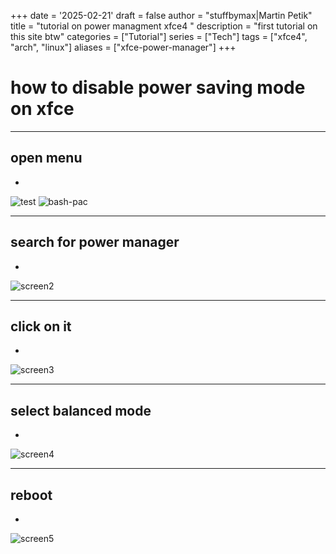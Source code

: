 +++
date = '2025-02-21'
draft = false
author = "stuffbymax|Martin Petik"
title = "tutorial on power managment xfce4 "
description = "first tutorial on this site btw"
categories = ["Tutorial"]
series = ["Tech"]
tags = ["xfce4", "arch", "linux"]
aliases = ["xfce-power-manager"]
+++

# how to disable power saving mode on xfce 

---

## open menu
-
![test](/images/images/tutorials/Screenshot1.png)
![bash-pac](/images/project-images/bash-pac.png)

---

## search for power manager
-
![screen2](/tutorials/how-to-power-manager/Screenshot2.png)

---

## click on it
-
![screen3](/tutorials/how-to-power-manager/Screenshot3.png) 

---

## select balanced mode
-
![screen4](/tutorials/how-to-power-manager/Screenshot4.png)

---

## reboot 
-
![screen5](/tutorials/how-to-power-manager/Screenshot5.png)
